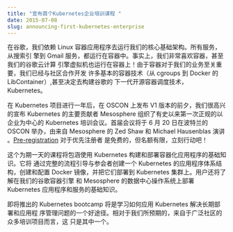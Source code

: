 ```yaml
---
title: "宣布首个Kubernetes企业培训课程 "
date: 2015-07-08
slug: announcing-first-kubernetes-enterprise
---
```


<!-- ---
title: " Announcing the First Kubernetes Enterprise Training Course "
date: 2015-07-08
slug: announcing-first-kubernetes-enterprise
url: /blog/2015/07/Announcing-First-Kubernetes-Enterprise
--- -->

<!-- At Google we rely on Linux application containers to run our core infrastructure. Everything from Search to Gmail runs in containers. &nbsp;In fact, we like containers so much that even our Google Compute Engine VMs run in containers! &nbsp;Because containers are critical to our business, we have been working with the community on many of the basic container technologies (from cgroups to Docker’s LibContainer) and even decided to build the next generation of Google’s container scheduling technology, Kubernetes, in the open. -->

在谷歌，我们依赖 Linux 容器应用程序去运行我们的核心基础架构。所有服务，从搜索引
擎到 Gmail 服务，都运行在容器中。事实上，我们非常喜欢容器，甚至我们的谷歌云计算
引擎虚拟机也运行在容器上！由于容器对于我们的业务至关重要，我们已经与社区合作开发
许多基本的容器技术（从 cgroups 到 Docker 的 LibContainer）,甚至决定去构建谷歌的
下一代开源容器调度技术，Kubernetes。

<!-- One year into the Kubernetes project, and on the eve of our planned V1 release at OSCON, we are pleased to announce the first-ever formal Kubernetes enterprise-focused training session organized by a key Kubernetes contributor, Mesosphere. The inaugural session will be taught by Zed Shaw and Michael Hausenblas from Mesosphere, and will take place on July 20 at OSCON in Portland. [Pre-registration](https://mesosphere.com/training/kubernetes/) is free for early registrants, but space is limited so act soon! -->

在 Kubernetes 项目进行一年后，在 OSCON 上发布 V1 版本的前夕，我们很高兴的宣布
Kubernetes 的主要贡献者 Mesosphere 组织了有史以来第一次正规的以企业为中心的
Kubernetes 培训会议。首届会议将于 6 月 20 日在波特兰的 OSCON 举办，由来自
Mesosphere 的 Zed Shaw 和 Michael Hausenblas 演讲
。[Pre-registration](https://mesosphere.com/training/kubernetes/) 对于优先注册者
是免费的，但名额有限，立刻行动吧！

<!-- This one-day course will cover the basics of building and deploying containerized applications using Kubernetes. It will walk attendees through the end-to-end process of creating a Kubernetes application architecture, building and configuring Docker images, and deploying them on a Kubernetes cluster. Users will also learn the fundamentals of deploying Kubernetes applications and services on our Google Container Engine and Mesosphere’s Datacenter Operating System. -->

这个为期一天的课程将包涵使用 Kubernetes 构建和部署容器化应用程序的基础知识。它将
通过完整的流程引导与参会者创建一个 Kubernetes 的应用程序体系结构，创建和配置
Docker 镜像，并把它们部署到 Kubernetes 集群上。用户还将了解在我们的谷歌容器引擎
和 Mesosphere 的数据中心操作系统上部署 Kubernetes 应用程序和服务的基础知识。

<!-- The upcoming Kubernetes bootcamp will be a great way to learn how to apply Kubernetes to solve long-standing deployment and application management problems. &nbsp;This is just the first of what we hope are many, and from a broad set of contributors. -->

即将推出的 Kubernetes bootcamp 将是学习如何应用 Kubernetes 解决长期部署和应用程
序管理问题的一个好途径。相对于我们所预期的，来自于广泛社区的众多培训项目而言，这
只是其中一个。
